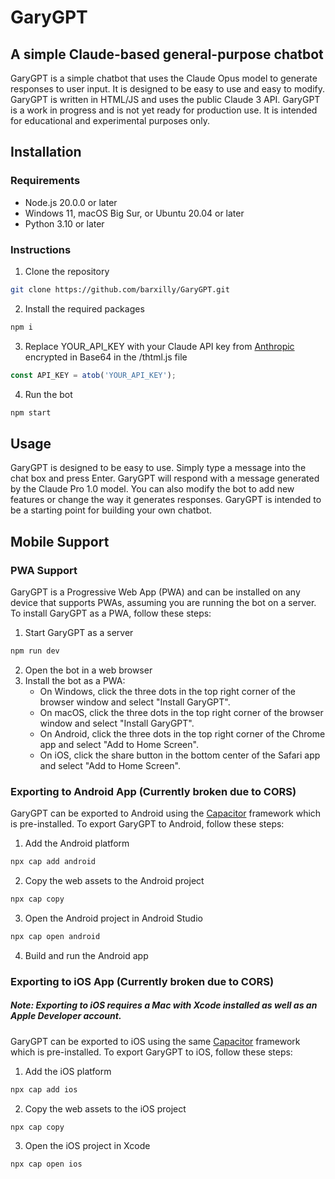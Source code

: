 # GaryGPT
## A simple Claude-based general-purpose chatbot
GaryGPT is a simple chatbot that uses the Claude Opus model to generate responses to user input. It is designed to be easy to use and easy to modify. GaryGPT is written in HTML/JS and uses the public Claude 3 API. GaryGPT is a work in progress and is not yet ready for production use. It is intended for educational and experimental purposes only.
## Installation
### Requirements
- Node.js 20.0.0 or later
- Windows 11, macOS Big Sur, or Ubuntu 20.04 or later
- Python 3.10 or later
### Instructions
1. Clone the repository
```bash
git clone https://github.com/barxilly/GaryGPT.git
```
2. Install the required packages
```bash
npm i
```
3. Replace YOUR_API_KEY with your Claude API key from [Anthropic](https://www.anthropic.com/api) encrypted in Base64 in the /thtml.js file
```javascript
const API_KEY = atob('YOUR_API_KEY');
```
4. Run the bot
```bash
npm start
```
## Usage
GaryGPT is designed to be easy to use. Simply type a message into the chat box and press Enter. GaryGPT will respond with a message generated by the Claude Pro 1.0 model. You can also modify the bot to add new features or change the way it generates responses. GaryGPT is intended to be a starting point for building your own chatbot.
## Mobile Support
### PWA Support
GaryGPT is a Progressive Web App (PWA) and can be installed on any device that supports PWAs, assuming you are running the bot on a server. To install GaryGPT as a PWA, follow these steps:
1. Start GaryGPT as a server
```bash
npm run dev
```
2. Open the bot in a web browser
3. Install the bot as a PWA:
    - On Windows, click the three dots in the top right corner of the browser window and select "Install GaryGPT".
    - On macOS, click the three dots in the top right corner of the browser window and select "Install GaryGPT".
    - On Android, click the three dots in the top right corner of the Chrome app and select "Add to Home Screen".
    - On iOS, click the share button in the bottom center of the Safari app and select "Add to Home Screen".
### Exporting to Android App (Currently broken due to CORS)
GaryGPT can be exported to Android using the [Capacitor](https://capacitorjs.com/) framework which is pre-installed. To export GaryGPT to Android, follow these steps:
1. Add the Android platform
```bash
npx cap add android
```
2. Copy the web assets to the Android project
```bash
npx cap copy
```
3. Open the Android project in Android Studio
```bash
npx cap open android
```
4. Build and run the Android app

### Exporting to iOS App (Currently broken due to CORS)
##### Note: Exporting to iOS requires a Mac with Xcode installed as well as an Apple Developer account.
GaryGPT can be exported to iOS using the same [Capacitor](https://capacitorjs.com/) framework which is pre-installed. To export GaryGPT to iOS, follow these steps:
1. Add the iOS platform
```bash
npx cap add ios
```
2. Copy the web assets to the iOS project
```bash
npx cap copy
```
3. Open the iOS project in Xcode
```bash
npx cap open ios
```

